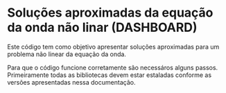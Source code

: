 <H1> Soluções aproximadas da equação da onda não linar (DASHBOARD)</H1>
  
<p>Este código tem como objetivo apresentar soluções aproximadas para um problema não linear da equação da onda.<p/>

<p> Para que o código funcione corretamente são necessáros alguns passos. Primeiramente todas as bibliotecas devem estar estaladas conforme as versões apresentadas nessa documentação.</p> 

